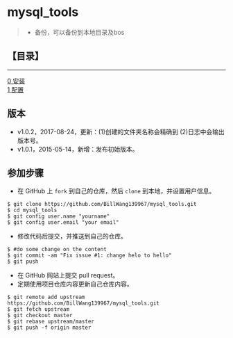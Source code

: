 # mysql_tools

> * 备份，可以备份到本地目录及bos

## 【目录】
----
[0 安装](docs/install.md)  
[1 配置](docs/config.md)  

## 版本

* v1.0.2，2017-08-24，更新：(1)创建的文件夹名称会精确到 (2)日志中会输出版本号。
* v1.0.1，2015-05-14，新增：发布初始版本。

## 参加步骤

* 在 GitHub 上 `fork` 到自己的仓库，然后 `clone` 到本地，并设置用户信息。
```
$ git clone https://github.com/BillWang139967/mysql_tools.git
$ cd mysql_tools
$ git config user.name "yourname"
$ git config user.email "your email"
```
* 修改代码后提交，并推送到自己的仓库。
```
$ #do some change on the content
$ git commit -am "Fix issue #1: change helo to hello"
$ git push
```
* 在 GitHub 网站上提交 pull request。
* 定期使用项目仓库内容更新自己仓库内容。
```
$ git remote add upstream https://github.com/BillWang139967/mysql_tools.git
$ git fetch upstream
$ git checkout master
$ git rebase upstream/master
$ git push -f origin master
```
